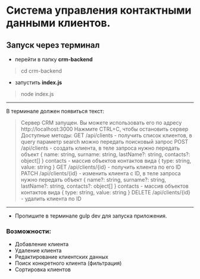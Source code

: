 # Система управления контактными данными клиентов.

## Запуск через терминал
- перейти в папку **crm-backend**
> cd crm-backend
- запустить **index.js**
>node index.js
____
В терминале должен появиться текст:
>Сервер CRM запущен. Вы можете использовать его по адресу http://localhost:3000
Нажмите CTRL+C, чтобы остановить сервер
Доступные методы:
GET /api/clients - получить список клиентов, в query параметр search можно передать поисковый запрос
POST /api/clients - создать клиента, в теле запроса нужно передать объект { name: string, surname: string, lastName?: string, contacts?: object[] }
contacts - массив объектов контактов вида { type: string, value: string }
GET /api/clients/{id} - получить клиента по его ID
PATCH /api/clients/{id} - изменить клиента с ID, в теле запроса нужно передать объект { name?: string, surname?: string, lastName?: string, contacts?: object[] }
contacts - массив объектов контактов вида { type: string, value: string }
DELETE /api/clients/{id} - удалить клиента по ID
____
- Пропишите в терминале gulp dev для запуска приложения.

### Возможности:
- Добавление клиента
- Удаление клиента
- Редактирование клиентских данных
- Поиск конкретного клиента (фильтрация)
- Сортировка клиентов
